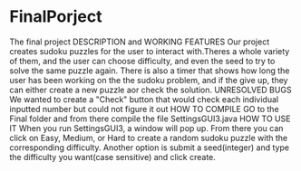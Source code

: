 # FinalPorject
The final project
DESCRIPTION and WORKING FEATURES
Our project creates sudoku puzzles for the user to interact with.Theres a whole variety of them, and the user can choose difficulty, and even the seed to try to solve the same puzzle again. There is also a timer that shows how long the user has been working on the the sudoku problem, and if the give up, they can either create a new puzzle aor check the solution. 
UNRESOLVED BUGS
We wanted to create a "Check" button that would check each individual inputted number but could not figure it out
HOW TO COMPILE
GO to the Final folder and from there compile the file SettingsGUI3.java
HOW TO USE IT
When you run SettingsGUI3, a window will pop up. From there you can click on Easy, Medium, or Hard to create a random sudoku puzzle with the corresponding difficulty. Another option is submit a seed(integer) and type the difficulty you want(case sensitive) and click create.

